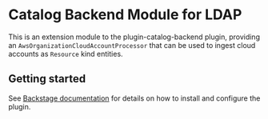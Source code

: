 # Catalog Backend Module for LDAP

This is an extension module to the plugin-catalog-backend plugin, providing an
`AwsOrganizationCloudAccountProcessor` that can be used to ingest cloud accounts
as `Resource` kind entities.

## Getting started

See [Backstage documentation](https://backstage.io/docs/integrations/ldap/org) for details on how to install
and configure the plugin.
